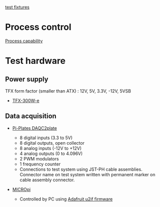 [test fixtures](https://mg-products.com/)

# Process control
[Process capability](https://en.wikipedia.org/wiki/Process_capability_index)

# Test hardware

## Power supply
TFX form factor (smaller than ATX) : 12V, 5V, 3.3V, -12V, 5VSB
* [TFX-300W-e](https://www.inter-tech.de/files/images/psu/88882144/TFX-300W-e.pdf)

## Data acquisition
* [Pi-Plates DAQC2plate](https://pi-plates.com/daqc2r1/)
  * 8 digital inputs (3.3 to 5V)
  * 8 digital outputs, open collector
  * 8 analog inputs (-12V to +12V)
  * 4 analog outputs (0 to 4.096V)
  * 2 PWM modulators
  * 1 frequency counter
  * Connections to test system using JST-PH cable assemblies.  Connector name on test system written with permanent marker on cable assembly connector.

* [MICROpi](https://pi-plates.com/micropi/)
  * Controlled by PC using [Adafruit u2if firmware](https://learn.adafruit.com/circuitpython-libraries-on-any-computer-with-raspberry-pi-pico)